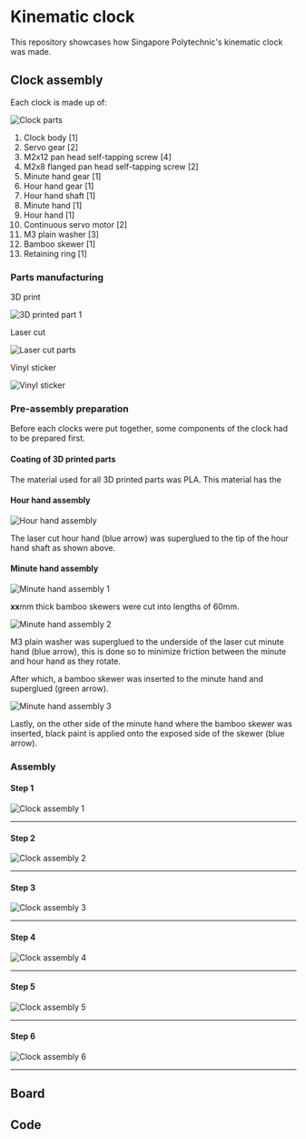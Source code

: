 # Kinematic clock

This repository showcases how Singapore Polytechnic's kinematic clock was made.  

## Clock assembly
Each clock is made up of: 

![Clock parts](https://github.com/allen-michael-tan/Kinematic-clock/blob/main/Images/Clock%20parts.jpg)

1. Clock body [1]
2. Servo gear [2]
3. M2x12 pan head self-tapping screw [4]
4. M2x8 flanged pan head self-tapping screw [2]
5. Minute hand gear [1]
6. Hour hand gear [1]
7. Hour hand shaft [1]
8. Minute hand [1]
9. Hour hand [1]
10. Continuous servo motor [2]
11. M3 plain washer [3]
12. Bamboo skewer [1]
13. Retaining ring [1]  

### Parts manufacturing

3D print

![3D printed part 1](https://github.com/allen-michael-tan/Kinematic-clock/blob/main/Images/3D%20printed%20part%201.jpeg)

Laser cut

![Laser cut parts](https://github.com/allen-michael-tan/Kinematic-clock/blob/main/Images/Laser%20cut%20parts.jpeg)

Vinyl sticker

![Vinyl sticker]()

### Pre-assembly preparation

Before each clocks were put together, some components of the clock had to be prepared first.

#### Coating of 3D printed parts

The material used for all 3D printed parts was PLA. This material has the 

#### Hour hand assembly

![Hour hand assembly](https://github.com/allen-michael-tan/Kinematic-clock/blob/main/Images/Hour%20hand%20assembly.jpg)

The laser cut hour hand (blue arrow) was superglued to the tip of the hour hand shaft as shown above.

#### Minute hand assembly

![Minute hand assembly 1](https://github.com/allen-michael-tan/Kinematic-clock/blob/main/Images/Minute%20hand%20assembly%201.jpeg)

**xx**mm thick bamboo skewers were cut into lengths of 60mm.

![Minute hand assembly 2](https://github.com/allen-michael-tan/Kinematic-clock/blob/main/Images/Minute%20hand%20assembly%202.jpg)

M3 plain washer was superglued to the underside of the laser cut minute hand (blue arrow), this is done so to minimize friction between the minute and hour hand as they rotate. 

After which, a bamboo skewer was inserted to the minute hand and superglued (green arrow).

![Minute hand assembly 3](https://github.com/allen-michael-tan/Kinematic-clock/blob/main/Images/Minute%20hand%20assembly%203.jpg)

Lastly, on the other side of the minute hand where the bamboo skewer was inserted, black paint is applied onto the exposed side of the skewer (blue arrow). 

### Assembly

#### Step 1

![Clock assembly 1](https://github.com/allen-michael-tan/Kinematic-clock/blob/main/Images/Clock%20assembly%201.jpg)



*****

#### Step 2

![Clock assembly 2](https://github.com/allen-michael-tan/Kinematic-clock/blob/main/Images/Clock%20assembly%202.jpg)



*****

#### Step 3

![Clock assembly 3](https://github.com/allen-michael-tan/Kinematic-clock/blob/main/Images/Clock%20assembly%203.jpeg)



*****

#### Step 4

![Clock assembly 4](https://github.com/allen-michael-tan/Kinematic-clock/blob/main/Images/Clock%20assembly%204.jpg)



*****

#### Step 5

![Clock assembly 5](https://github.com/allen-michael-tan/Kinematic-clock/blob/main/Images/Clock%20assembly%205.jpg)



*****

#### Step 6

![Clock assembly 6](https://github.com/allen-michael-tan/Kinematic-clock/blob/main/Images/Clock%20assembly%206.jpg)



*****

## Board

## Code

## 